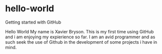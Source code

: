 # hello-world
Getting started with GitHub

Hello World
My name is Xavier Bryson. This is my first time using GitHub and i am enjoying my expierience so far. I am an avid programmer and as such seek the use of Github in the development of some projects i have in mind.
